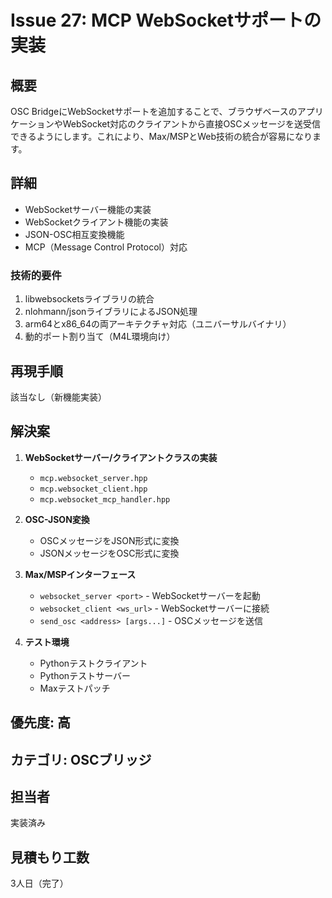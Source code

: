# Issue 27: MCP WebSocketサポートの実装

## 概要
OSC BridgeにWebSocketサポートを追加することで、ブラウザベースのアプリケーションやWebSocket対応のクライアントから直接OSCメッセージを送受信できるようにします。これにより、Max/MSPとWeb技術の統合が容易になります。

## 詳細
- WebSocketサーバー機能の実装
- WebSocketクライアント機能の実装
- JSON-OSC相互変換機能
- MCP（Message Control Protocol）対応

### 技術的要件
1. libwebsocketsライブラリの統合
2. nlohmann/jsonライブラリによるJSON処理
3. arm64とx86_64の両アーキテクチャ対応（ユニバーサルバイナリ）
4. 動的ポート割り当て（M4L環境向け）

## 再現手順
該当なし（新機能実装）

## 解決案
1. **WebSocketサーバー/クライアントクラスの実装**
   - `mcp.websocket_server.hpp`
   - `mcp.websocket_client.hpp`
   - `mcp.websocket_mcp_handler.hpp`

2. **OSC-JSON変換**
   - OSCメッセージをJSON形式に変換
   - JSONメッセージをOSC形式に変換

3. **Max/MSPインターフェース**
   - `websocket_server <port>` - WebSocketサーバーを起動
   - `websocket_client <ws_url>` - WebSocketサーバーに接続
   - `send_osc <address> [args...]` - OSCメッセージを送信

4. **テスト環境**
   - Pythonテストクライアント
   - Pythonテストサーバー
   - Maxテストパッチ

## 優先度: 高

## カテゴリ: OSCブリッジ

## 担当者
実装済み

## 見積もり工数
3人日（完了）
